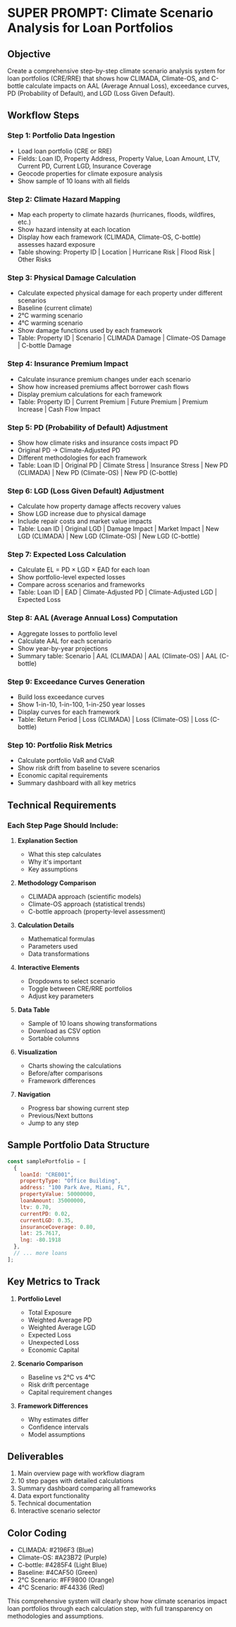 # SUPER PROMPT: Climate Scenario Analysis for Loan Portfolios

## Objective
Create a comprehensive step-by-step climate scenario analysis system for loan portfolios (CRE/RRE) that shows how CLIMADA, Climate-OS, and C-bottle calculate impacts on AAL (Average Annual Loss), exceedance curves, PD (Probability of Default), and LGD (Loss Given Default).

## Workflow Steps

### Step 1: Portfolio Data Ingestion
- Load loan portfolio (CRE or RRE)
- Fields: Loan ID, Property Address, Property Value, Loan Amount, LTV, Current PD, Current LGD, Insurance Coverage
- Geocode properties for climate exposure analysis
- Show sample of 10 loans with all fields

### Step 2: Climate Hazard Mapping
- Map each property to climate hazards (hurricanes, floods, wildfires, etc.)
- Show hazard intensity at each location
- Display how each framework (CLIMADA, Climate-OS, C-bottle) assesses hazard exposure
- Table showing: Property ID | Location | Hurricane Risk | Flood Risk | Other Risks

### Step 3: Physical Damage Calculation
- Calculate expected physical damage for each property under different scenarios
- Baseline (current climate)
- 2°C warming scenario
- 4°C warming scenario
- Show damage functions used by each framework
- Table: Property ID | Scenario | CLIMADA Damage | Climate-OS Damage | C-bottle Damage

### Step 4: Insurance Premium Impact
- Calculate insurance premium changes under each scenario
- Show how increased premiums affect borrower cash flows
- Display premium calculations for each framework
- Table: Property ID | Current Premium | Future Premium | Premium Increase | Cash Flow Impact

### Step 5: PD (Probability of Default) Adjustment
- Show how climate risks and insurance costs impact PD
- Original PD → Climate-Adjusted PD
- Different methodologies for each framework
- Table: Loan ID | Original PD | Climate Stress | Insurance Stress | New PD (CLIMADA) | New PD (Climate-OS) | New PD (C-bottle)

### Step 6: LGD (Loss Given Default) Adjustment  
- Calculate how property damage affects recovery values
- Show LGD increase due to physical damage
- Include repair costs and market value impacts
- Table: Loan ID | Original LGD | Damage Impact | Market Impact | New LGD (CLIMADA) | New LGD (Climate-OS) | New LGD (C-bottle)

### Step 7: Expected Loss Calculation
- Calculate EL = PD × LGD × EAD for each loan
- Show portfolio-level expected losses
- Compare across scenarios and frameworks
- Table: Loan ID | EAD | Climate-Adjusted PD | Climate-Adjusted LGD | Expected Loss

### Step 8: AAL (Average Annual Loss) Computation
- Aggregate losses to portfolio level
- Calculate AAL for each scenario
- Show year-by-year projections
- Summary table: Scenario | AAL (CLIMADA) | AAL (Climate-OS) | AAL (C-bottle)

### Step 9: Exceedance Curves Generation
- Build loss exceedance curves
- Show 1-in-10, 1-in-100, 1-in-250 year losses
- Display curves for each framework
- Table: Return Period | Loss (CLIMADA) | Loss (Climate-OS) | Loss (C-bottle)

### Step 10: Portfolio Risk Metrics
- Calculate portfolio VaR and CVaR
- Show risk drift from baseline to severe scenarios
- Economic capital requirements
- Summary dashboard with all key metrics

## Technical Requirements

### Each Step Page Should Include:
1. **Explanation Section**
   - What this step calculates
   - Why it's important
   - Key assumptions

2. **Methodology Comparison**
   - CLIMADA approach (scientific models)
   - Climate-OS approach (statistical trends)  
   - C-bottle approach (property-level assessment)

3. **Calculation Details**
   - Mathematical formulas
   - Parameters used
   - Data transformations

4. **Interactive Elements**
   - Dropdowns to select scenario
   - Toggle between CRE/RRE portfolios
   - Adjust key parameters

5. **Data Table**
   - Sample of 10 loans showing transformations
   - Download as CSV option
   - Sortable columns

6. **Visualization**
   - Charts showing the calculations
   - Before/after comparisons
   - Framework differences

7. **Navigation**
   - Progress bar showing current step
   - Previous/Next buttons
   - Jump to any step

## Sample Portfolio Data Structure

```javascript
const samplePortfolio = [
  {
    loanId: "CRE001",
    propertyType: "Office Building",
    address: "100 Park Ave, Miami, FL",
    propertyValue: 50000000,
    loanAmount: 35000000,
    ltv: 0.70,
    currentPD: 0.02,
    currentLGD: 0.35,
    insuranceCoverage: 0.80,
    lat: 25.7617,
    lng: -80.1918
  },
  // ... more loans
];
```

## Key Metrics to Track

1. **Portfolio Level**
   - Total Exposure
   - Weighted Average PD
   - Weighted Average LGD
   - Expected Loss
   - Unexpected Loss
   - Economic Capital

2. **Scenario Comparison**
   - Baseline vs 2°C vs 4°C
   - Risk drift percentage
   - Capital requirement changes

3. **Framework Differences**
   - Why estimates differ
   - Confidence intervals
   - Model assumptions

## Deliverables

1. Main overview page with workflow diagram
2. 10 step pages with detailed calculations
3. Summary dashboard comparing all frameworks
4. Data export functionality
5. Technical documentation
6. Interactive scenario selector

## Color Coding
- CLIMADA: #2196F3 (Blue)
- Climate-OS: #A23B72 (Purple)
- C-bottle: #4285F4 (Light Blue)
- Baseline: #4CAF50 (Green)
- 2°C Scenario: #FF9800 (Orange)
- 4°C Scenario: #F44336 (Red)

This comprehensive system will clearly show how climate scenarios impact loan portfolios through each calculation step, with full transparency on methodologies and assumptions.